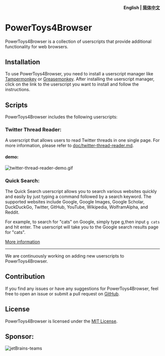<h4 align="right"><strong>English</strong> | <a href="README_CN.md">简体中文</a></h4>

# PowerToys4Browser

PowerToys4Browser is a collection of userscripts that provide additional functionality for web browsers.

## Installation

To use PowerToys4Browser, you need to install a userscript manager like [Tampermonkey](https://www.tampermonkey.net/) or [Greasemonkey](https://addons.mozilla.org/en-US/firefox/addon/greasemonkey/). After installing the userscript manager, click on the link to the userscript you want to install and follow the instructions.

## Scripts

PowerToys4Browser includes the following userscripts:
### Twitter Thread Reader:
A userscript that allows users to read Twitter threads in one single page. For more information, please refer to [doc/twitter-thread-reader.md](doc/twitter-thread-reader.md).

#### demo: 
![twitter-thread-reader-demo.gif](assets/twitter-thread-reader-demo.gif)

### Quick Search: 
The Quick Search userscript allows you to search various websites quickly and easily by just typing a command followed by a search keyword. The supported websites include Google, Google Images, Google Scholar, DuckDuckGo, Twitter, GitHub, YouTube, Wikipedia, WolframAlpha, and Reddit.

For example, to search for "cats" on Google, simply type g,then input `g cats`  and hit enter. The userscript will take you to the Google search results page for "cats".

[More information](doc/quick-search.md)

---
We are continuously working on adding new userscripts to PowerToys4Browser.

## Contribution

If you find any issues or have any suggestions for PowerToys4Browser, feel free to open an issue or submit a pull request on [GitHub](https://github.com/whywhathow/powertoys4browser).

## License

PowerToys4Browser is licensed under the [MIT License](https://github.com/whywhathow/powertoys4browser/blob/main/LICENSE).

## Sponsor:
![jetBrains-teams](https://resources.jetbrains.com/storage/products/company/brand/logos/jb_beam.png)
